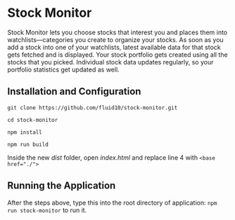 # Stock Monitor

Stock Monitor lets you choose stocks that interest you and places them into watchlists—categories you create to organize your stocks. As soon as you add a stock into one of your watchlists, latest available data for that stock gets fetched and is displayed. Your stock portfolio gets created using all the stocks that you picked. Individual stock data updates regularly, so your portfolio statistics get updated as well.

## Installation and Configuration

`git clone https://github.com/fluid10/stock-monitor.git`

`cd stock-monitor`

`npm install`

`npm run build`

Inside the new *dist* folder, open *index.html* and replace line 4 with `<base href="./">`

## Running the Application

After the steps above, type this into the root directory of application: `npm run stock-monitor`
to run it.
